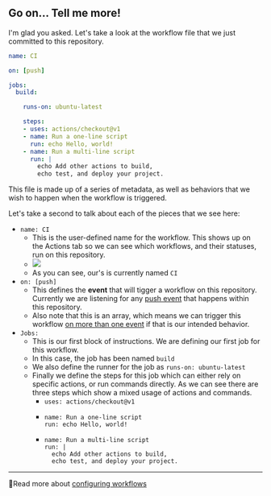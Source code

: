 ## Go on... Tell me more!

I'm glad you asked.  Let's take a look at the workflow file that we just committed to this repository.

```yaml
name: CI

on: [push]

jobs:
  build:

    runs-on: ubuntu-latest

    steps:
    - uses: actions/checkout@v1
    - name: Run a one-line script
      run: echo Hello, world!
    - name: Run a multi-line script
      run: |
        echo Add other actions to build,
        echo test, and deploy your project.
```

This file is made up of a series of metadata, as well as behaviors that we wish to happen when the workflow is triggered.

Let's take a second to talk about each of the pieces that we see here:

- `name: CI`
  - This is the user-defined name for the workflow.  This shows up on the Actions tab so we can see which workflows, and their statuses, run on this repository.
  - ![](https://i.imgur.com/KIFh6kk.png)
  - As you can see, our's is currently named `CI`
- `on: [push]`
  - This defines the **event** that will tigger a workflow on this repository.  Currently we are listening for any [push event](https://developer.github.com/v3/activity/events/types/#pushevent) that happens within this repository.
  - Also note that this is an array, which means we can trigger this workflow [on more than one event](https://help.github.com/en/actions/automating-your-workflow-with-github-actions/events-that-trigger-workflows#about-workflow-events) if that is our intended behavior.
- `Jobs:`
  - This is our first block of instructions.  We are defining our first job for this workflow.
  - In this case, the job has been named `build`
  - We also define the runner for the job as `runs-on: ubuntu-latest`
  - Finally we define the steps for this job which can either rely on specific actions, or run commands directly.  As we can see there are three steps which show a mixed usage of actions and commands.
    - `uses: actions/checkout@v1`
    - ```
      name: Run a one-line script
      run: echo Hello, world!
    - ```
      name: Run a multi-line script
      run: |
        echo Add other actions to build,
        echo test, and deploy your project.
        ```

---

📖Read more about [configuring workflows](https://help.github.com/en/actions/automating-your-workflow-with-github-actions/configuring-workflows)
    